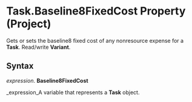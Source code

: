 
# Task.Baseline8FixedCost Property (Project)

Gets or sets the baseline8 fixed cost of any nonresource expense for a  **Task**. Read/write  **Variant**.


## Syntax

 _expression_. **Baseline8FixedCost**

 _expression_A variable that represents a  **Task** object.

